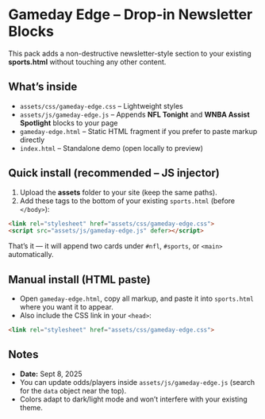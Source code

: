 # Gameday Edge – Drop‑in Newsletter Blocks

This pack adds a non-destructive newsletter-style section to your existing **sports.html** without touching any other content.

## What’s inside
- `assets/css/gameday-edge.css` – Lightweight styles
- `assets/js/gameday-edge.js` – Appends **NFL Tonight** and **WNBA Assist Spotlight** blocks to your page
- `gameday-edge.html` – Static HTML fragment if you prefer to paste markup directly
- `index.html` – Standalone demo (open locally to preview)

## Quick install (recommended – JS injector)
1. Upload the **assets** folder to your site (keep the same paths).
2. Add these tags to the bottom of your existing `sports.html` (before `</body>`):
```html
<link rel="stylesheet" href="assets/css/gameday-edge.css">
<script src="assets/js/gameday-edge.js" defer></script>
```
That’s it — it will append two cards under `#nfl`, `#sports`, or `<main>` automatically.

## Manual install (HTML paste)
- Open `gameday-edge.html`, copy all markup, and paste it into `sports.html` where you want it to appear.
- Also include the CSS link in your `<head>`:
```html
<link rel="stylesheet" href="assets/css/gameday-edge.css">
```

## Notes
- **Date:** Sept 8, 2025
- You can update odds/players inside `assets/js/gameday-edge.js` (search for the `data` object near the top).
- Colors adapt to dark/light mode and won’t interfere with your existing theme.